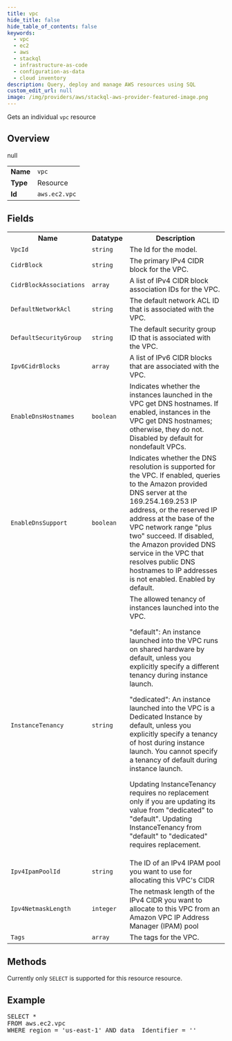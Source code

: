 ```yaml
---
title: vpc
hide_title: false
hide_table_of_contents: false
keywords:
  - vpc
  - ec2
  - aws
  - stackql
  - infrastructure-as-code
  - configuration-as-data
  - cloud inventory
description: Query, deploy and manage AWS resources using SQL
custom_edit_url: null
image: /img/providers/aws/stackql-aws-provider-featured-image.png
---
```

Gets an individual <code>vpc</code> resource

## Overview
<table><tbody>
<tr><td><b>Name</b></td><td><code>vpc</code></td></tr>
<tr><td><b>Type</b></td><td>Resource</td></tr>
null
<tr><td><b>Id</b></td><td><code>aws.ec2.vpc</code></td></tr>
</tbody></table>

## Fields
<table><tbody>
<tr><th>Name</th><th>Datatype</th><th>Description</th></tr>
<tr><td><code>VpcId</code></td><td><code>string</code></td><td>The Id for the model.</td></tr><tr><td><code>CidrBlock</code></td><td><code>string</code></td><td>The primary IPv4 CIDR block for the VPC.</td></tr><tr><td><code>CidrBlockAssociations</code></td><td><code>array</code></td><td>A list of IPv4 CIDR block association IDs for the VPC.</td></tr><tr><td><code>DefaultNetworkAcl</code></td><td><code>string</code></td><td>The default network ACL ID that is associated with the VPC.</td></tr><tr><td><code>DefaultSecurityGroup</code></td><td><code>string</code></td><td>The default security group ID that is associated with the VPC.</td></tr><tr><td><code>Ipv6CidrBlocks</code></td><td><code>array</code></td><td>A list of IPv6 CIDR blocks that are associated with the VPC.</td></tr><tr><td><code>EnableDnsHostnames</code></td><td><code>boolean</code></td><td>Indicates whether the instances launched in the VPC get DNS hostnames. If enabled, instances in the VPC get DNS hostnames; otherwise, they do not. Disabled by default for nondefault VPCs.</td></tr><tr><td><code>EnableDnsSupport</code></td><td><code>boolean</code></td><td>Indicates whether the DNS resolution is supported for the VPC. If enabled, queries to the Amazon provided DNS server at the 169.254.169.253 IP address, or the reserved IP address at the base of the VPC network range "plus two" succeed. If disabled, the Amazon provided DNS service in the VPC that resolves public DNS hostnames to IP addresses is not enabled. Enabled by default.</td></tr><tr><td><code>InstanceTenancy</code></td><td><code>string</code></td><td>The allowed tenancy of instances launched into the VPC.

"default": An instance launched into the VPC runs on shared hardware by default, unless you explicitly specify a different tenancy during instance launch.

"dedicated": An instance launched into the VPC is a Dedicated Instance by default, unless you explicitly specify a tenancy of host during instance launch. You cannot specify a tenancy of default during instance launch.

Updating InstanceTenancy requires no replacement only if you are updating its value from "dedicated" to "default". Updating InstanceTenancy from "default" to "dedicated" requires replacement.</td></tr><tr><td><code>Ipv4IpamPoolId</code></td><td><code>string</code></td><td>The ID of an IPv4 IPAM pool you want to use for allocating this VPC's CIDR</td></tr><tr><td><code>Ipv4NetmaskLength</code></td><td><code>integer</code></td><td>The netmask length of the IPv4 CIDR you want to allocate to this VPC from an Amazon VPC IP Address Manager (IPAM) pool</td></tr><tr><td><code>Tags</code></td><td><code>array</code></td><td>The tags for the VPC.</td></tr>
</tbody></table>

## Methods
Currently only <code>SELECT</code> is supported for this resource resource.

## Example
<pre>
SELECT * 
FROM aws.ec2.vpc
WHERE region = 'us-east-1' AND data__Identifier = '<VpcId>'
</pre>
